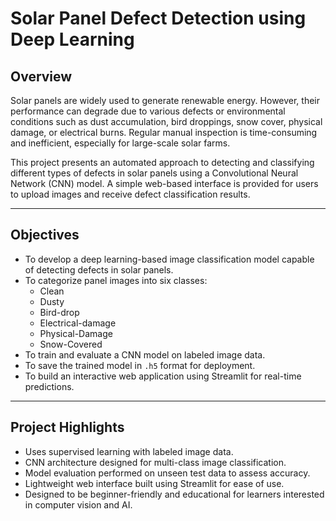 # Solar Panel Defect Detection using Deep Learning

## Overview

Solar panels are widely used to generate renewable energy. However, their performance can degrade due to various defects or environmental conditions such as dust accumulation, bird droppings, snow cover, physical damage, or electrical burns. Regular manual inspection is time-consuming and inefficient, especially for large-scale solar farms.

This project presents an automated approach to detecting and classifying different types of defects in solar panels using a Convolutional Neural Network (CNN) model. A simple web-based interface is provided for users to upload images and receive defect classification results.

---

## Objectives

- To develop a deep learning-based image classification model capable of detecting defects in solar panels.
- To categorize panel images into six classes:
  - Clean
  - Dusty
  - Bird-drop
  - Electrical-damage
  - Physical-Damage
  - Snow-Covered
- To train and evaluate a CNN model on labeled image data.
- To save the trained model in `.h5` format for deployment.
- To build an interactive web application using Streamlit for real-time predictions.

---

## Project Highlights

- Uses supervised learning with labeled image data.
- CNN architecture designed for multi-class image classification.
- Model evaluation performed on unseen test data to assess accuracy.
- Lightweight web interface built using Streamlit for ease of use.
- Designed to be beginner-friendly and educational for learners interested in computer vision and AI.

